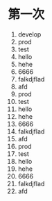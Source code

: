 # 第一次

1. develop
  1. prod
  1. test
  1. hello
1. hehe
1. 6666
  1. falkdjflad
  1. afd
  1. prod
  1. test
  1. hello
1. hehe
1. 6666
  1. falkdjflad
  1. afd
  1. prod
  1. test
  1. hello
1. hehe
1. 6666
  1. falkdjflad
  1. afd
  